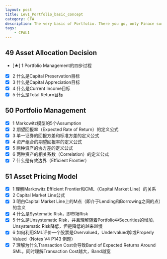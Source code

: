 ```yaml
---
layout: post
title: Lev1_Portfolio_basic_concept
category: CFA
description: The very basic of Portfolio. There you go, only Finace surive.
tags:
    - CFAL1
---
```



## 49 Asset Allocation Decision
  - [★] 1 Portfolio Management的四步过程
  - [x] 2 什么是Capital Preservation目标
  - [x] 3 什么是Capital Appreciation目标
  - [x] 4 什么是Current Income目标
  - [x] 5 什么是Total Return目标

## 50 Portfolio Management
  - [x] 1 Markowitz模型的5个Assumption
  - [x] 2 期望回报率（Expected Rate of Return）的定义公式
  - [x] 3 单一证券的回报方差和标准方差的定义公式
  - [x] 4 资产组合的期望回报率的定义公式
  - [x] 5 两种资产的协方差的定义公式
  - [x] 6 两种资产的相关系数（Correlation）的定义公式
  - [x] 7 什么是有效边界（Efficient Frontier）

## 51 Asset Pricing Model
  - [x] 1 理解Markowitz Efficient Frontier和CML（Capital Market Line）的关系
  - [x] 2 Capital Market Line公式
  - [x] 3 明白Capital Market Line上的M点（即介于Lending和Borrowing之间的点）的含义
  - [x] 4 什么是Systematic Risk，即市场Risk
  - [x] 5 什么是Unsystematic Risk，并且理解随着Portfolio中Securities的增加，Unsystematic Risk降低，但是降低的越来越慢
  - [x] 6 如何利用SML评价一个股票是Overvalued，Undervalued抑或Properly Valued（Notes V4 P143 例题）
  - [x] 7 理解为什么Transaction Cost会导致Band of Expected Returns Around SML，同时理解Transaction Cost越大，Band越宽
